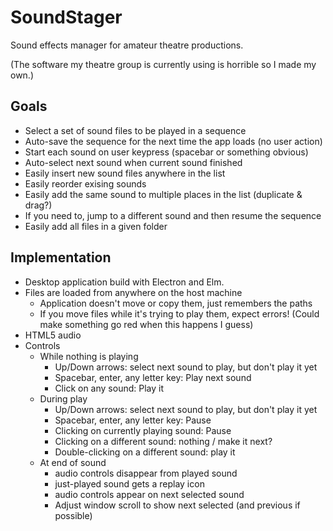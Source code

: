 # SoundStager

Sound effects manager for amateur theatre productions.

(The software my theatre group is currently using is horrible so I made my own.)


## Goals
- Select a set of sound files to be played in a sequence
- Auto-save the sequence for the next time the app loads (no user action)
- Start each sound on user keypress (spacebar or something obvious)
- Auto-select next sound when current sound finished
- Easily insert new sound files anywhere in the list
- Easily reorder exising sounds
- Easily add the same sound to multiple places in the list (duplicate & drag?)
- If you need to, jump to a different sound and then resume the sequence
- Easily add all files in a given folder

## Implementation
- Desktop application build with Electron and Elm.
- Files are loaded from anywhere on the host machine
    - Application doesn't move or copy them, just remembers the paths
    - If you move files while it's trying to play them, expect errors! (Could make something go red when this happens I guess)
- HTML5 audio
- Controls
    - While nothing is playing
        - Up/Down arrows: select next sound to play, but don't play it yet
        - Spacebar, enter, any letter key: Play next sound
        - Click on any sound: Play it
    - During play
        - Up/Down arrows: select next sound to play, but don't play it yet
        - Spacebar, enter, any letter key: Pause
        - Clicking on currently playing sound: Pause
        - Clicking on a different sound: nothing / make it next?
        - Double-clicking on a different sound: play it
    - At end of sound
        - audio controls disappear from played sound
        - just-played sound gets a replay icon
        - audio controls appear on next selected sound
        - Adjust window scroll to show next selected (and previous if possible)
